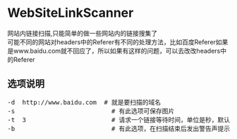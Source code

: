 # WebSiteLinkScanner
网站内链接扫描,只能简单的做一些网站内的链接搜集了  
可能不同的网站对headers中的Referer有不同的处理方法，比如百度Referer如果是www.baidu.com就不回应了，所以如果有这样的问题，可以去改改headers中的Referer  

## 选项说明  
<pre>-d  http://www.baidu.com  # 就是要扫描的域名  
-s                          # 有此选项可保存图片  
-t  3                       # 请求一个链接等待时间，单位是秒，默认为0，如设置3秒，等待时间为2~4秒之间的一个随机值
-b                          # 有此选项，在扫描结束后发出警告声提示扫描结束，提示20声</pre>
